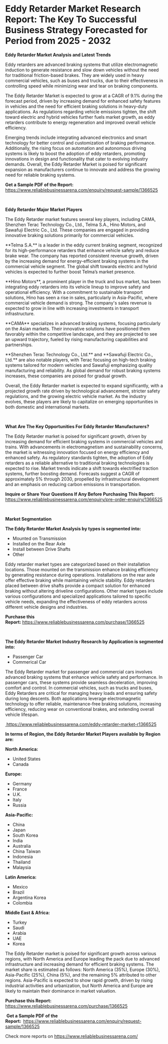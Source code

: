 <p><h1>Eddy Retarder Market Research Report: The Key To Successful Business Strategy Forecasted for Period from 2025 - 2032</h1></p><p><strong>Eddy Retarder Market Analysis and Latest Trends</strong></p>
<p><p>Eddy retarders are advanced braking systems that utilize electromagnetic induction to generate resistance and slow down vehicles without the need for traditional friction-based brakes. They are widely used in heavy commercial vehicles, such as buses and trucks, due to their effectiveness in controlling speed while minimizing wear and tear on braking components. </p><p>The Eddy Retarder Market is expected to grow at a CAGR of 9.1% during the forecast period, driven by increasing demand for enhanced safety features in vehicles and the need for efficient braking solutions in heavy-duty applications. As regulations regarding vehicle emissions tighten, the shift toward electric and hybrid vehicles further fuels market growth, as eddy retarders contribute to energy regeneration and improved overall vehicle efficiency. </p><p>Emerging trends include integrating advanced electronics and smart technology for better control and customization of braking performance. Additionally, the rising focus on automation and autonomous driving systems is likely to boost the adoption of eddy retarders, promoting innovations in design and functionality that cater to evolving industry demands. Overall, the Eddy Retarder Market is poised for significant expansion as manufacturers continue to innovate and address the growing need for reliable braking systems.</p></p>
<p><strong>Get a Sample PDF of the Report:&nbsp;</strong> <a href="https://www.reliablebusinessarena.com/enquiry/request-sample/1366525?utm_campaign=2746&utm_medium=2&utm_source=Github&utm_content=ia&utm_term=22032025&utm_id=eddy-retarder">https://www.reliablebusinessarena.com/enquiry/request-sample/1366525</a></p>
<p>&nbsp;</p>
<p><strong>Eddy Retarder Major Market Players</strong></p>
<p><p>The Eddy Retarder market features several key players, including CAMA, Shenzhen Terac Technology Co., Ltd., Telma S.A., Hino Motors, and Sawafuji Electric Co., Ltd. These companies are engaged in providing innovative braking solutions primarily for commercial vehicles.</p><p>**Telma S.A.** is a leader in the eddy current braking segment, recognized for its high-performance retarders that enhance vehicle safety and reduce brake wear. The company has reported consistent revenue growth, driven by the increasing demand for energy-efficient braking systems in the commercial vehicle segment. The global shift towards electric and hybrid vehicles is expected to further boost Telma’s market presence.</p><p>**Hino Motors**, a prominent player in the truck and bus market, has been integrating eddy retarders into its vehicle lineup to improve safety and operational efficiency. With a commitment to sustainable transport solutions, Hino has seen a rise in sales, particularly in Asia-Pacific, where commercial vehicle demand is strong. The company's sales revenue is expected to grow in line with increasing investments in transport infrastructure.</p><p>**CAMA** specializes in advanced braking systems, focusing particularly on the Asian markets. Their innovative solutions have positioned them favorably within the competitive landscape, and they are projected to see an upward trajectory, fueled by rising manufacturing capabilities and partnerships.</p><p>**Shenzhen Terac Technology Co., Ltd.** and **Sawafuji Electric Co., Ltd.** are also notable players, with Terac focusing on high-tech braking systems tailored for modern vehicles and Sawafuji emphasizing quality manufacturing and reliability. As global demand for robust braking systems increases, these companies are poised for gradual growth.</p><p>Overall, the Eddy Retarder market is expected to expand significantly, with a projected growth rate driven by technological advancement, stricter safety regulations, and the growing electric vehicle market. As the industry evolves, these players are likely to capitalize on emerging opportunities in both domestic and international markets.</p></p>
<p>&nbsp;</p>
<p><strong>What Are The Key Opportunities For Eddy Retarder Manufacturers?</strong></p>
<p><p>The Eddy Retarder market is poised for significant growth, driven by increasing demand for efficient braking systems in commercial vehicles and trains. With advancements in electromagnetism and sustainability concerns, the market is witnessing innovation focused on energy efficiency and enhanced safety. As regulatory standards tighten, the adoption of Eddy retarders as a reliable alternative to traditional braking technologies is expected to rise. Market trends indicate a shift towards electrified traction systems, further boosting demand. Forecasts suggest a CAGR of approximately 5% through 2030, propelled by infrastructural development and an emphasis on reducing carbon emissions in transportation.</p></p>
<p><strong>Inquire or Share Your Questions If Any Before Purchasing This Report:</strong> <a href="https://www.reliablebusinessarena.com/enquiry/pre-order-enquiry/1366525?utm_campaign=2746&utm_medium=2&utm_source=Github&utm_content=ia&utm_term=22032025&utm_id=eddy-retarder">https://www.reliablebusinessarena.com/enquiry/pre-order-enquiry/1366525</a></p>
<p>&nbsp;</p>
<p><strong>Market Segmentation</strong></p>
<p><strong>The Eddy Retarder Market Analysis by types is segmented into:</strong></p>
<p><ul><li>Mounted on Transmission</li><li>Installed on the Rear Axle</li><li>Install between Drive Shafts</li><li>Other</li></ul></p>
<p><p>Eddy retarder market types are categorized based on their installation locations. Those mounted on the transmission enhance braking efficiency by generating resistance during operations. Installations on the rear axle offer effective braking while maintaining vehicle stability. Eddy retarders placed between drive shafts provide a compact solution for enhanced braking without altering driveline configurations. Other market types include various configurations and specialized applications tailored to specific vehicle needs, expanding the effectiveness of eddy retarders across different vehicle designs and industries.</p></p>
<p><strong>Purchase this Report:&nbsp;</strong><a href="https://www.reliablebusinessarena.com/purchase/1366525?utm_campaign=2746&utm_medium=2&utm_source=Github&utm_content=ia&utm_term=22032025&utm_id=eddy-retarder">https://www.reliablebusinessarena.com/purchase/1366525</a></p>
<p>&nbsp;</p>
<p><strong>The Eddy Retarder Market Industry Research by Application is segmented into:</strong></p>
<p><ul><li>Passenger Car</li><li>Commerical Car</li></ul></p>
<p><p>The Eddy Retarder market for passenger and commercial cars involves advanced braking systems that enhance vehicle safety and performance. In passenger cars, these systems provide seamless deceleration, improving comfort and control. In commercial vehicles, such as trucks and buses, Eddy Retarders are critical for managing heavy loads and ensuring safety during long descents. Both applications leverage electromagnetic technology to offer reliable, maintenance-free braking solutions, increasing efficiency, reducing wear on conventional brakes, and extending overall vehicle lifespan.</p></p>
<p><a href="https://www.reliablebusinessarena.com/eddy-retarder-market-r1366525?utm_campaign=2746&utm_medium=2&utm_source=Github&utm_content=ia&utm_term=22032025&utm_id=eddy-retarder">&nbsp;https://www.reliablebusinessarena.com/eddy-retarder-market-r1366525</a></p>
<p><strong>In terms of Region, the Eddy Retarder Market Players available by Region are:</strong></p>
<p>
    <p> <strong> North America: </strong>
        <ul>
            <li>United States</li>
            <li>Canada</li>
        </ul>
        </p> 
    <p> <strong> Europe: </strong>
        <ul>
            <li>Germany</li>
            <li>France</li>
            <li>U.K.</li>
            <li>Italy</li>
            <li>Russia</li>
        </ul>
        </p> 
    <p> <strong> Asia-Pacific: </strong>
        <ul>
            <li>China</li>
            <li>Japan</li>
            <li>South Korea</li>
            <li>India</li>
            <li>Australia</li>
            <li>China Taiwan</li>
            <li>Indonesia</li>
            <li>Thailand</li>
            <li>Malaysia</li>
        </ul>
        </p> 
    <p> <strong> Latin America: </strong>
        <ul>
            <li>Mexico</li>
            <li>Brazil</li>
            <li>Argentina Korea</li>
            <li>Colombia</li>
        </ul>
        </p> 
    <p> <strong> Middle East & Africa: </strong>
        <ul>
            <li>Turkey</li>
            <li>Saudi</li>
            <li>Arabia</li>
            <li>UAE</li>
            <li>Korea</li>
        </ul>
    </p>
    </p>
<p><p>The Eddy Retarder market is poised for significant growth across various regions, with North America and Europe leading the pack due to advanced infrastructure and increasing demand for efficient braking systems. The market share is estimated as follows: North America (35%), Europe (30%), Asia-Pacific (25%), China (5%), and the remaining 5% attributed to other regions. Asia-Pacific is expected to show rapid growth, driven by rising industrial activities and urbanization, but North America and Europe are likely to maintain their dominance in market valuation.</p></p>
<p><strong>Purchase this Report: </strong><a href="https://www.reliablebusinessarena.com/purchase/1366525?utm_campaign=2746&utm_medium=2&utm_source=Github&utm_content=ia&utm_term=22032025&utm_id=eddy-retarder">https://www.reliablebusinessarena.com/purchase/1366525</a></p>
<p>&nbsp;<strong>Get a Sample PDF of the Report:&nbsp;&nbsp;</strong><a href="https://www.reliablebusinessarena.com/enquiry/request-sample/1366525?utm_campaign=2746&utm_medium=2&utm_source=Github&utm_content=ia&utm_term=22032025&utm_id=eddy-retarder">https://www.reliablebusinessarena.com/enquiry/request-sample/1366525</a></p>
<p><strong></strong></p>
<p>Check more reports on <a href="https://www.reliablebusinessarena.com/?utm_campaign=2746&utm_medium=2&utm_source=Github&utm_content=ia&utm_term=22032025&utm_id=eddy-retarder">https://www.reliablebusinessarena.com/</a></p>
